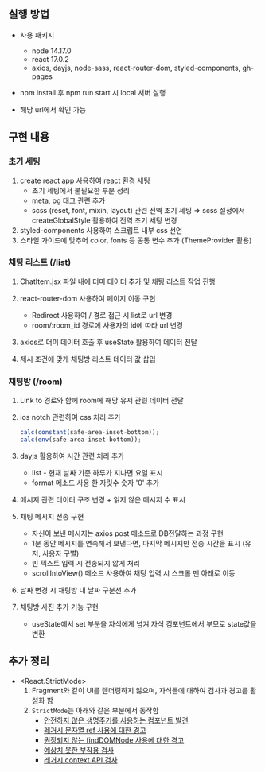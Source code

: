 ## 실행 방법

- 사용 패키지
    - node 14.17.0
    - react 17.0.2
    - axios, dayjs, node-sass, react-router-dom, styled-components, gh-pages
- npm install 후 npm run start 시 local 서버 실행
- 해당 url에서 확인 가능

    [](https://function-dh.github.io/react-chatting)

## 구현 내용


### 초기 세팅

1. create react app 사용하여 react 환경 세팅
    - 초기 세팅에서 불필요한 부분 정리
    - meta, og 태그 관련 추가
    - scss (reset, font, mixin, layout) 관련 전역 초기 세팅
    ⇒ scss 설정에서 createGlobalStyle 활용하여 전역 초기 세팅 변경
2. styled-components 사용하여 스크립트 내부 css 선언
3. 스타일 가이드에 맞추어 color, fonts 등 공통 변수 추가 (ThemeProvider 활용)


### 채팅 리스트 (/list)

1. ChatItem.jsx 파일 내에 더미 데이터 추가 및 채팅 리스트 작업 진행
2. react-router-dom 사용하여 페이지 이동 구현
    - Redirect 사용하여 / 경로 접근 시 list로 url 변경
    - room/:room_id 경로에 사용자의 id에 따라 url 변경

6. axios로 더미 데이터 호출 후 useState 활용하여 데이터 전달

7. 제시 조건에 맞게 채팅방 리스트 데이터 값 삽입


### 채팅방 (/room)

1. Link to 경로와 함께 room에 해당 유저 관련 데이터 전달
2. ios notch 관련하여 css 처리 추가

    ```jsx
    calc(constant(safe-area-inset-bottom));
    calc(env(safe-area-inset-bottom));
    ```

3. dayjs 활용하여 시간 관련 처리 추가
    - list - 현재 날짜 기준 하루가 지나면 요일 표시
    - format 메소드 사용 한 자릿수 숫자 '0' 추가
4. 메시지 관련 데이터 구조 변경 + 읽지 않은 메시지 수 표시
5. 채팅 메시지 전송 구현
    - 자신이 보낸 메시지는 axios post 메소드로 DB전달하는 과정 구현
    - 1분 동안 메시지를 연속해서 보낸다면, 마지막 메시지만 전송 시간을 표시 (유저, 사용자 구별)
    - 빈 텍스트 입력 시 전송되지 않게 처리
    - scrollIntoView() 메소드 사용하여 채팅 입력 시 스크롤 맨 아래로 이동
6. 날짜 변경 시 채팅방 내 날짜 구분선 추가
7. 채팅방 사진 추가 기능 구현
    - useState에서 set 부분을 자식에게 넘겨 자식 컴포넌트에서 부모로 state값을 변환


## 추가 정리

- <React.StrictMode>
    1. Fragment와 같이 UI를 렌더링하지 않으며, 자식들에 대하여 검사과 경고를 활성화 함
    2. `StrictMode`는 아래와 같은 부분에서 동작함
        - [안전하지 않은 생명주기를 사용하는 컴포넌트 발견](https://ko.reactjs.org/docs/strict-mode.html#identifying-unsafe-lifecycles)
        - [레거시 문자열 ref 사용에 대한 경고](https://ko.reactjs.org/docs/strict-mode.html#warning-about-legacy-string-ref-api-usage)
        - [권장되지 않는 findDOMNode 사용에 대한 경고](https://ko.reactjs.org/docs/strict-mode.html#warning-about-deprecated-finddomnode-usage)
        - [예상치 못한 부작용 검사](https://ko.reactjs.org/docs/strict-mode.html#detecting-unexpected-side-effects)
        - [레거시 context API 검사](https://ko.reactjs.org/docs/strict-mode.html#detecting-legacy-context-api)
